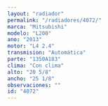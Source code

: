 ```yaml
---
layout: "radiador"
permalink: "/radiadores/4072/"
marca: "Mitsubishi"
modelo: "L200"
ano: "2013"
motor: "L4 2.4"
transmision: "Automática"
parte: "1350A183"
clima: "Con clima"
alto: "20 5/8"
ancho: "25 1/8"
observaciones: ""
id: "4072"
---
```


